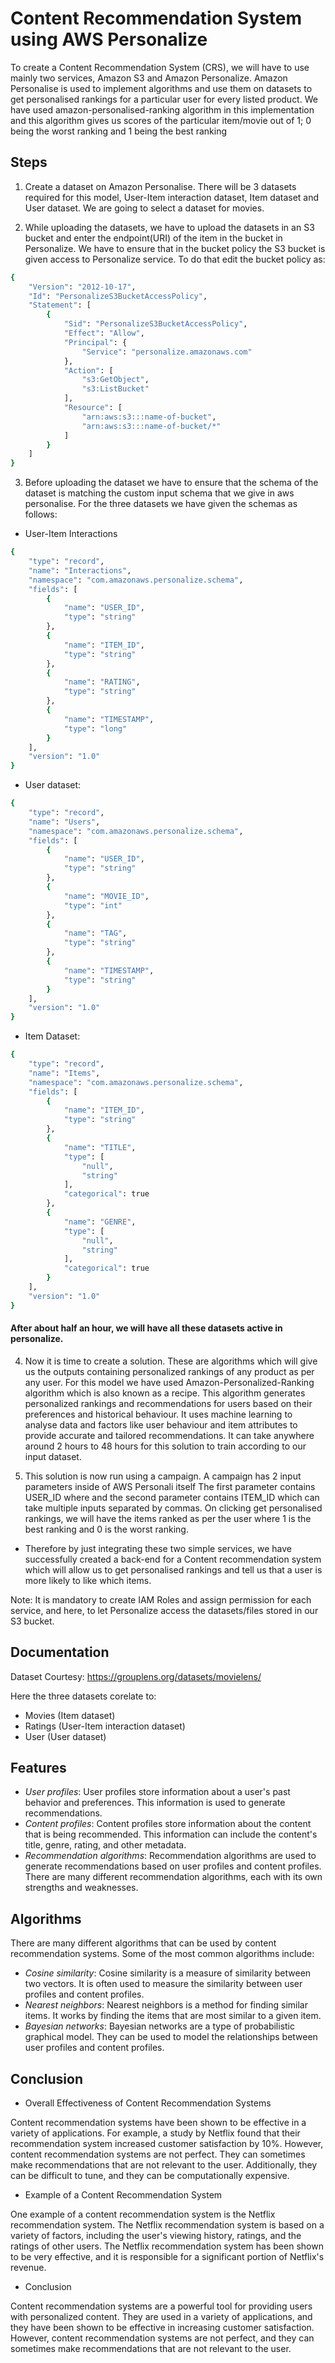 
# Content Recommendation System using AWS Personalize

 To create a Content Recommendation System (CRS), we will have to use mainly two services, Amazon S3 and Amazon Personalize. Amazon Personalise is used to implement algorithms and use them on datasets to get personalised rankings for a particular user for every listed product. We have used amazon-personalised-ranking algorithm in this implementation and this algorithm gives us scores of the particular item/movie out of 1; 0 being the worst ranking and 1 being the best ranking


## Steps

1. Create a dataset on Amazon Personalise. There will be 3 datasets required for this model, User-Item interaction dataset, Item dataset and User dataset. We are going to select a dataset for movies.

2. While uploading the datasets, we have to upload the datasets in an S3 bucket and enter the endpoint(URI) of the item in the bucket in Personalize. We have to ensure that in the bucket policy the S3 bucket is given access to Personalize service. To do that edit the bucket policy as:
```bash
{
    "Version": "2012-10-17",
    "Id": "PersonalizeS3BucketAccessPolicy",
    "Statement": [
        {
            "Sid": "PersonalizeS3BucketAccessPolicy",
            "Effect": "Allow",
            "Principal": {
                "Service": "personalize.amazonaws.com"
            },
            "Action": [
                "s3:GetObject",
                "s3:ListBucket"
            ],
            "Resource": [
                "arn:aws:s3:::name-of-bucket",
                "arn:aws:s3:::name-of-bucket/*"
            ]
        }
    ]
}
```
3. Before uploading the dataset we have to ensure that the schema of the dataset is matching the custom input schema that we give in aws personalise. For the three datasets we have given the schemas as follows:
- User-Item Interactions
```bash
{
	"type": "record",
	"name": "Interactions",
	"namespace": "com.amazonaws.personalize.schema",
	"fields": [
		{
			"name": "USER_ID",
			"type": "string"
		},
		{
			"name": "ITEM_ID",
			"type": "string"
		},
		{
			"name": "RATING",
			"type": "string"
		},
		{
			"name": "TIMESTAMP",
			"type": "long"
		}
	],
	"version": "1.0"
}
```
- User dataset:
```bash
{
	"type": "record",
	"name": "Users",
	"namespace": "com.amazonaws.personalize.schema",
	"fields": [
		{
			"name": "USER_ID",
			"type": "string"
		},
		{
			"name": "MOVIE_ID",
			"type": "int"
		},
		{
			"name": "TAG",
			"type": "string"
		},
		{
			"name": "TIMESTAMP",
			"type": "string"
		}
	],
	"version": "1.0"
}
```

- Item Dataset:
```bash
{
	"type": "record",
	"name": "Items",
	"namespace": "com.amazonaws.personalize.schema",
	"fields": [
		{
			"name": "ITEM_ID",
			"type": "string"
		},
		{
			"name": "TITLE",
			"type": [
				"null",
				"string"
			],
			"categorical": true
		},
		{
			"name": "GENRE",
			"type": [
				"null",
				"string"
			],
			"categorical": true
		}
	],
	"version": "1.0"
}
```
#### After about half an hour, we will have all these datasets active in personalize.

4. Now it is time to create a solution. These are algorithms which will give us the outputs containing personalized rankings of any product as per any user. For this model we have used Amazon-Personalized-Ranking algorithm which is also known as a recipe. This algorithm generates personalized rankings and recommendations for users based on their preferences and historical behaviour. It uses machine learning to analyse data and factors like user behaviour and item attributes to provide accurate and tailored recommendations.
It can take anywhere around 2 hours to 48 hours for this solution to train according to our input dataset.

5. This solution is now run using a campaign. A campaign has 2 input parameters inside of AWS Personali itself
The first parameter contains USER_ID where and the second parameter contains ITEM_ID which can take multiple inputs separated by commas. On clicking get personalised rankings, we will have the items ranked as per the user where 1 is the best ranking and 0 is the worst ranking.

- Therefore by just integrating these two simple services, we have successfully created a back-end for a Content recommendation system which will allow us to get personalised rankings and tell us that a user is more likely to like which items.


Note: It is mandatory to create IAM Roles and assign permission for each service, and here, to let Personalize access the datasets/files stored in our S3 bucket.





## Documentation

Dataset Courtesy: https://grouplens.org/datasets/movielens/

Here the three datasets corelate to:
- Movies (Item dataset)
- Ratings (User-Item interaction dataset)
- User (User dataset)

## Features
- _User profiles_: User profiles store information about a user's past behavior and preferences. This information is used to generate recommendations.
- _Content profiles_: Content profiles store information about the content that is being recommended. This information can include the content's title, genre, rating, and other metadata.
- _Recommendation algorithms_: Recommendation algorithms are used to generate recommendations based on user profiles and content profiles. There are many different recommendation algorithms, each with its own strengths and weaknesses.



## Algorithms

There are many different algorithms that can be used by content recommendation systems. Some of the most common algorithms include:

- _Cosine similarity_: Cosine similarity is a measure of similarity between two vectors. It is often used to measure the similarity between user profiles and content profiles.
- _Nearest neighbors_: Nearest neighbors is a method for finding similar items. It works by finding the items that are most similar to a given item.
- _Bayesian networks_: Bayesian networks are a type of probabilistic graphical model. They can be used to model the relationships between user profiles and content profiles.

## Conclusion

- Overall Effectiveness of Content Recommendation Systems

Content recommendation systems have been shown to be effective in a variety of applications. For example, a study by Netflix found that their recommendation system increased customer satisfaction by 10%.
However, content recommendation systems are not perfect. They can sometimes make recommendations that are not relevant to the user. Additionally, they can be difficult to tune, and they can be computationally expensive.

- Example of a Content Recommendation System

One example of a content recommendation system is the Netflix recommendation system. The Netflix recommendation system is based on a variety of factors, including the user's viewing history, ratings, and the ratings of other users. The Netflix recommendation system has been shown to be very effective, and it is responsible for a significant portion of Netflix's revenue.

- Conclusion

Content recommendation systems are a powerful tool for providing users with personalized content. They are used in a variety of applications, and they have been shown to be effective in increasing customer satisfaction. However, content recommendation systems are not perfect, and they can sometimes make recommendations that are not relevant to the user.

